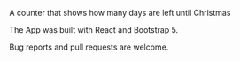 A counter that shows how many days are left until Christmas

The App was built with React and Bootstrap 5.

Bug reports and pull requests are welcome.